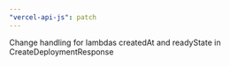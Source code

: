 ```yaml
---
"vercel-api-js": patch
---
```


Change handling for lambdas createdAt and readyState in CreateDeploymentResponse